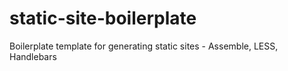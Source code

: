 # static-site-boilerplate
Boilerplate template for generating static sites - Assemble, LESS, Handlebars
